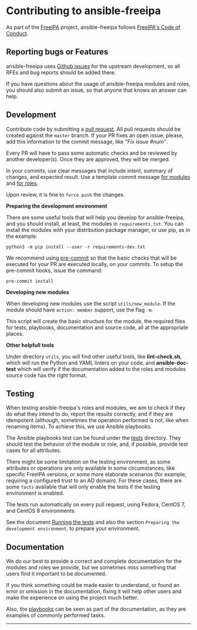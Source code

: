 Contributing to ansible-freeipa
===============================

As part of the [FreeIPA] project, ansible-freeipa follows
[FreeIPA's Code of Conduct].


Reporting bugs or Features
--------------------------

ansible-freeipa uses [Github issues] for the upstream development, so all RFEs
and bug reports should be added there.

If you have questions about the usage of ansible-freeipa modules and roles,
you should also submit an issue, so that anyone that knows an answer can help.


Development
-----------

Contribute code by submitting a [pull request]. All pull requests should be
created against the `master` branch. If your PR fixes an open issue, please,
add this information to the commit message, like _"Fix issue #num"_.

Every PR will have to pass some automatic checks and be reviewed by another
developer(s). Once they are approved, they will be merged.

In your commits, use clear messages that include intent, summary of changes,
and expected result. Use a template commit message [for modules] and
[for roles].

Upon review, it is fine to `force push` the changes.

**Preparing the development environment**

There are some useful tools that will help you develop for ansible-freeipa,
and you should install, at least, the modules in `requirements.txt`. You
can install the modules with your distribution package manager, or use pip,
as in the example:

```
python3 -m pip install --user -r requirements-dev.txt
```

We recommend using [pre-commit] so that the basic checks that will be executed
for your PR are executed locally, on your commits. To setup the pre-commit
hooks, issue the command:

```
pre-commit install
```

**Developing new modules**

When developing new modules use the script `utils/new_module`. If the module
should have `action: member` support, use the flag `-m`.

This script will create the basic structure for the module, the required files
for tests, playbooks, documentation and source code, all at the appropriate
places.


**Other helpfull tools**

Under directory `utils`, you will find other useful tools, like
**lint-check.sh**, which will run the Python and YAML linters on your code,
and **ansible-doc-test** which will verify if the documentation added to the
roles and modules source code has the right format.


Testing
-------

When testing ansible-freeipa's roles and modules, we aim to check if they
do what they intend to do, report the results correctly, and if they are
idempotent (although, sometimes the operation performed is not, like when
renaming items). To achieve this, we use Ansible playbooks.

The Ansible playbooks test can be found under the [tests] directory. They
should test the behavior of the module or role, and, if possible, provide
test cases for all attributes.

There might be some limitation on the testing environment, as some attributes
or operations are only available in some circumstances, like specific FreeIPA
versions, or some more elaborate scenarios (for example, requiring a
configured trust to an AD domain). For these cases, there are some `facts`
available that will only enable the tests if the testing environment is
enabled.

The tests run automatically on every pull request, using Fedora, CentOS 7,
and CentOS 8 environments.

See the document [Running the tests] and also the section `Preparing the
development environment`, to prepare your environment.


Documentation
-------------

We do our best to provide a correct and complete documentation for the modules
and roles we provide, but we sometimes miss something that users find it
important to be documented.

If you think something could be made easier to understand, or found an error
or omission in the documentation, fixing it will help other users and make
the experience on using the project much better.

Also, the [playbooks] can be seen as part of the documentation, as they are
examples of commonly performed tasks.

---
[FreeIPA]: https://freeipa.org
[FreeIPA's Code of Conduct]: https://github.com/freeipa/freeipa/blob/master/CODE_OF_CONDUCT.md
[for modules]: https://github.com/freeipa/ansible-freeipa/pull/357
[for roles]: https://github.com/freeipa/ansible-freeipa/pull/430
[Github issues]: https://github.com/freeipa/ansible-freeipa/issues
[pull request]: https://github.com/freeipa/ansible-freeipa/pulls
[playbooks]: playbooks
[pre-commit]: https://pre-commit.com
[Running the tests]: tests/README.md
[tests]: tests/
